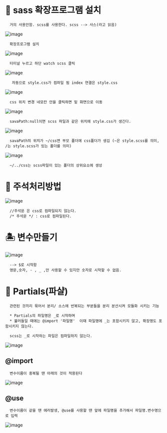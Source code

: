 # 🎀 sass 확장프로그램 설치
      거의 사용안함. scss를 사용한다. scss --> 사스(라고 읽음)
![image](https://github.com/hyejin192/sass/assets/129017064/0c9c7cb8-ce41-42e2-8031-3731c00571bc)

      확장프로그램 설치
![image](https://github.com/hyejin192/sass/assets/129017064/bed598ea-4ee1-4ec9-b247-fc33b665b5b8)

      터미널 누르고 하단 watch scss 클릭

![image](https://github.com/hyejin192/sass/assets/129017064/4f9a0520-04c4-45c1-a048-85091b029eb6)

       자동으로 style.css가 컴파일 됨 index 연결은 style.css

![image](https://github.com/hyejin192/sass/assets/129017064/2707ee28-6159-486f-a038-f293fd4946ca)

      css 위치 변경 네모칸 안을 클릭하면 밑 화면으로 이동

![image](https://github.com/hyejin192/sass/assets/129017064/b29a10f1-7a7a-4852-a220-aa295f64c96c)

      savaPath:null이면 scss 파일과 같은 위치에 style.css가 생긴다.

![image](https://github.com/hyejin192/sass/assets/129017064/68f83bc3-d03a-43fa-9a3e-6bd352dad30b)

      savaPath의 위치가 ~/css면 부모 폴더에 css폴더가 생김 (~은 style.scss를 의미, /는 style.scss가 있는 폴더를 의미)
      
![image](https://github.com/hyejin192/sass/assets/129017064/da04f562-ee4a-4ba9-80bc-266c4d71586b)

      ~/../css는 scss파일이 있는 폴더의 상위요소에 생성
      
#  🔎 주석처리방법
      
![image](https://github.com/hyejin192/sass/assets/129017064/0b02ff1e-9477-45c7-98ec-5c003696b0a8)

      //주석문 은 css로 컴파일되지 않는다.
      /* 주석문 */ : css로 컴파일된다.
      
# 🏝️ 변수만들기 

![image](https://github.com/hyejin192/sass/assets/129017064/c6f00b67-8629-44dc-8f70-5fbf0e583cd4)

      
      --> $로 시작함 
      영문,숫자, - , _ ,만 사용할 수 있지만 숫자로 시작할 수 없음.
      
# 💜 Partials(파샬)
      
      관련된 것끼리 묶어서 분리/ 소스에 반복되는 부분들을 분리 분산시켜 모듈화 시키는 기능
      
      * Partials의 파일명은 _로 시작하며
      * 불러들일 때에는 @import '파일명'  이때 파일명에 _는 포함시키지 않고, 확장명도 포함시키지 않는다.
      
      scss는 _로 시작하는 파일은 컴파일하지 않는다.
      
![image](https://github.com/hyejin192/sass/assets/129017064/a6307cc0-94b6-4c40-8db5-67fc890b6084)

## @import

      변수이름이 중복될 땐 아래의 것이 적용된다
![image](https://github.com/hyejin192/sass/assets/129017064/3824ee23-de64-4e00-aa4e-893c98096a99)


## @use 

      변수이름이 같을 땐 에러발생, @use를 사용할 땐 앞에 파일명을 추가해서 파일명.변수명으로 입력
![image](https://github.com/hyejin192/sass/assets/129017064/dce1b39f-3aa8-4619-84eb-5c3528227c61)


      
      
 
   

